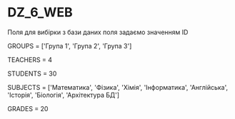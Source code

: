 # DZ_6_WEB

Поля для вибірки з бази даних поля задаємо значенням ID


GROUPS = ['Група 1', 'Група 2', 'Група 3']

TEACHERS = 4

STUDENTS = 30

SUBJECTS = ['Математика', 'Фізика', 'Хімія', 'Інформатика', 'Англійська', 'Історія', 'Біологія', 'Архітектура БД']

GRADES = 20

